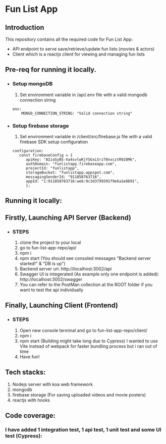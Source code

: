 # Fun List App

## Introduction

This repository contains all the required code for Fun List App:

- API endpoint to serve save/retrieve/update fun lists (movies & actors)
- Client which is a reactjs client for viewing and managing fun lists

## Pre-req for running it locally.

- ### Setup mongoDB
  1. Set environment variable in /api/.env file with a valid mongodb connection string
  ```
  env:
      MONGO_CONNECTION_STRING: "Valid connection string"
  ```
- ### Setup firebase storage
  1. Set environment variable in /client/src/firebase.js file with a valid firebase SDK setup configuration
  ```
  configuration:
     const firebaseConfig = {
        apiKey: "AIzaSyBS-Xa4svlwKjYSGxLSrz70nxcztR928Mk",
        authDomain: "funlistapp.firebaseapp.com",
        projectId: "funlistapp",
        storageBucket: "funlistapp.appspot.com",
        messagingSenderId: "911858763716",
        appId: "1:911858763716:web:9c3d3799391f9e6a1e8691",
        };
  ```

## Running it locally:

## Firstly, Launching API Server (Backend)

- ### STEPS
  1. clone the project to your local
  2. go to fun-list-app-repo/api/
  3. npm i
  4. npm start (You should see consoled messages "Backend server started!" & "DB is up")
  5. Backend server uri: http://localhost:3002/api
  6. Swagger UI is integerated (As example only one endpoint is added): http://localhost:3002/swagger
  7. You can refer to the PostMan collection at the ROOT folder if you want to test the api individually

## Finally, Launching Client (Frontend)

- ### STEPS
  1. Open new console terminal and go to fun-list-app-repo/client/
  2. npm i
  3. npm start (Building might take long due to Cypress) I wanted to use Vite instead of webpack for faster bundling process but i ran out of time
  4. Have fun!

## Tech stacks:

1. Nodejs server with koa web framework
2. mongodb
3. firebase storage (For saving uploaded videos and movie posters)
4. reactjs with hooks

## Code coverage:

### I have added 1 integration test, 1 api test, 1 unit test and some UI test (Cypress):
